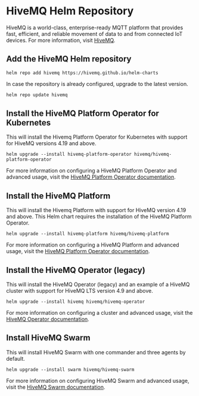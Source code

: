 # HiveMQ Helm Repository

HiveMQ is a world-class, enterprise-ready MQTT platform that provides fast, efficient, and reliable movement of data to and from connected IoT devices.
For more information, visit [HiveMQ](https://www.hivemq.com).

## Add the HiveMQ Helm repository

```
helm repo add hivemq https://hivemq.github.io/helm-charts
```

In case the repository is already configured, upgrade to the latest version.

```bash
helm repo update hivemq
```

## Install the HiveMQ Platform Operator for Kubernetes

This will install the Hivemq Platform Operator for Kubernetes with support for HiveMQ versions 4.19 and above.

```
helm upgrade --install hivemq-platform-operator hivemq/hivemq-platform-operator
```

For more information on configuring a HiveMQ Platform Operator and advanced usage, visit
the [HiveMQ Platform Operator documentation](https://docs.hivemq.com/hivemq-platform-operator/index.html).

## Install the HiveMQ Platform

This will install the Hivemq Platform with support for HiveMQ version 4.19 and above. This Helm chart requires the installation of the HiveMQ Platform Operator.

```
helm upgrade --install hivemq-platform hivemq/hivemq-platform
```

For more information on configuring a HiveMQ Platform and advanced usage, visit
the [HiveMQ Platform Operator documentation](https://docs.hivemq.com/hivemq-platform-operator/index.html).

## Install the HiveMQ Operator (legacy)

This will install the HiveMQ Operator (legacy) and an example of a HiveMQ cluster with support for HiveMQ LTS version 4.9 and above.

```
helm upgrade --install hivemq hivemq/hivemq-operator
```

For more information on configuring a cluster and advanced usage, visit
the [HiveMQ Operator documentation](https://docs.hivemq.com/hivemq-operator/index.html). 

## Install HiveMQ Swarm

This will install HiveMQ Swarm with one commander and three agents by default.

```
helm upgrade --install swarm hivemq/hivemq-swarm
```

For more information on configuring HiveMQ Swarm and advanced usage,
visit the [HiveMQ Swarm documentation](https://docs.hivemq.com/hivemq-swarm/latest/index.html).
